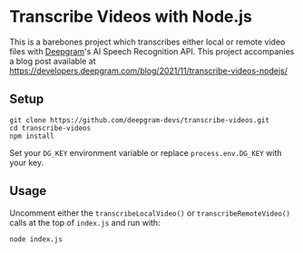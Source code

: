 # Transcribe Videos with Node.js

This is a barebones project which transcribes either local or remote video files with [Deepgram](http://deepgram.com)'s AI Speech Recognition API. This project accompanies a blog post available at <https://developers.deepgram.com/blog/2021/11/transcribe-videos-nodejs/>

## Setup

```
git clone https://github.com/deepgram-devs/transcribe-videos.git
cd transcribe-videos
npm install
```

Set your `DG_KEY` environment variable or replace `process.env.DG_KEY` with your key.

## Usage

Uncomment either the `transcribeLocalVideo()` or `transcribeRemoteVideo()` calls at the top of `index.js` and run with:

```
node index.js
```
